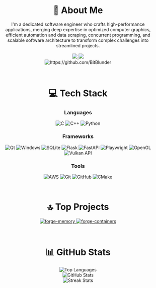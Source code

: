 <h1 align="center">💫 About Me</h1>
	<p align="center">
		I'm a dedicated software engineer who crafts high-performance applications, merging deep expertise in optimized computer graphics, efficient automation and data scraping, concurrent programming, and scalable software architecture to transform complex challenges into streamlined projects.
		<br> <br>
			<a href="mailto:=karimhishamsaad@gmail.com">
			<img src="https://img.shields.io/badge/Email-D14836?logo=gmail&logoColor=white"/>
		</a>
		<a href="https://linkedin.com/in/www.linkedin.com/in/karimhishamsaad">
			<img src="https://img.shields.io/badge/LinkedIn-%230077B5.svg?logo=linkedin&logoColor=white"/>
		</a>
		<br>
		<img src="https://komarev.com/ghpvc/?username=BitBlunder" alt="https://github.com/BitBlunder"/>
	</p>

<br>

<h1 align="center">💻 Tech Stack</h1>
	<h3 align="center">Languages</h3>
		<p align="center">
			<img src="https://img.shields.io/badge/c-%2300599C.svg?style=for-the-badge&logo=c&logoColor=white" alt="C">
			<img src="https://img.shields.io/badge/c++-%2300599C.svg?style=for-the-badge&logo=c%2B%2B&logoColor=white" alt="C++">
			<img src="https://img.shields.io/badge/python-3670A0?style=for-the-badge&logo=python&logoColor=ffdd54" alt="Python">
		</p>
	<h3 align="center">Frameworks</h3>
		<p align="center">
			<img src="https://img.shields.io/badge/Qt-%23217346.svg?style=for-the-badge&logo=Qt&logoColor=white" alt="Qt">
			<img src="https://img.shields.io/badge/Windows-0078D6?style=for-the-badge&logo=windows&logoColor=white" alt="Windows">
			<img src="https://img.shields.io/badge/sqlite-%2307405e.svg?style=for-the-badge&logo=sqlite&logoColor=white" alt="SQLite">
			<img src="https://img.shields.io/badge/flask-%23000.svg?style=for-the-badge&logo=flask&logoColor=white" alt="Flask">
			<img src="https://img.shields.io/badge/FastAPI-005571?style=for-the-badge&logo=fastapi" alt="FastAPI">
			<img src="https://img.shields.io/badge/-playwright-%232EAD33?style=for-the-badge&logo=playwright&logoColor=white" alt="Playwright">
			<img src="https://img.shields.io/badge/OpenGL-%23FFFFFF.svg?style=for-the-badge&logo=opengl" alt="OpenGL">
			<img src="https://img.shields.io/badge/Vulkan-AC162C.svg?style=for-the-badge&logo=vulkan&logoColor=white&logoSize=auto" alt="Vulkan API">
		</p>
	<h3 align="center">Tools</h3>
		<p align="center">
			<img src="https://img.shields.io/badge/AWS-%23FF9900.svg?style=for-the-badge&logo=amazon-aws&logoColor=white" alt="AWS">
			<img src="https://img.shields.io/badge/git-%23F05033.svg?style=for-the-badge&logo=git&logoColor=white" alt="Git">
			<img src="https://img.shields.io/badge/github-%23121011.svg?style=for-the-badge&logo=github&logoColor=white" alt="GitHub">
			<img src="https://img.shields.io/badge/CMake-%23008FBA.svg?style=for-the-badge&logo=cmake&logoColor=white" alt="CMake">
		</p>

<br>

<h1 align="center">🔝 Top Projects</h1>
<p align="center">
	<a href="https://github.com/BitBlunder/forge-memory">
		<img src="https://github-readme-stats.vercel.app/api/pin/?username=BitBlunder&repo=forge-memory" alt="forge-memory">
	</a>
	<a href="https://github.com/BitBlunder/forge-containers">
		<img src="https://github-readme-stats.vercel.app/api/pin/?username=BitBlunder&repo=forge-containers" alt="forge-containers">
	</a>
</p>

<br>

<h1 align="center">📊 GitHub Stats</h1>
	<div style="text-align: center;">
		<div align="center">
			<img src="https://github-readme-stats.vercel.app/api/top-langs/?username=BitBlunder&theme=dark&hide_border=false&include_all_commits=true&count_private=true&layout=compact" alt="Top Languages">
		</div>
		<div align="center">
			<img src="https://github-readme-stats.vercel.app/api?username=BitBlunder&theme=dark&hide_border=false&include_all_commits=true&count_private=true" alt="GitHub Stats">
		</div>
		<div align="center">
			<img src="https://nirzak-streak-stats.vercel.app/?user=BitBlunder&theme=dark&hide_border=false" alt="Streak Stats">
		</div>
</div>
